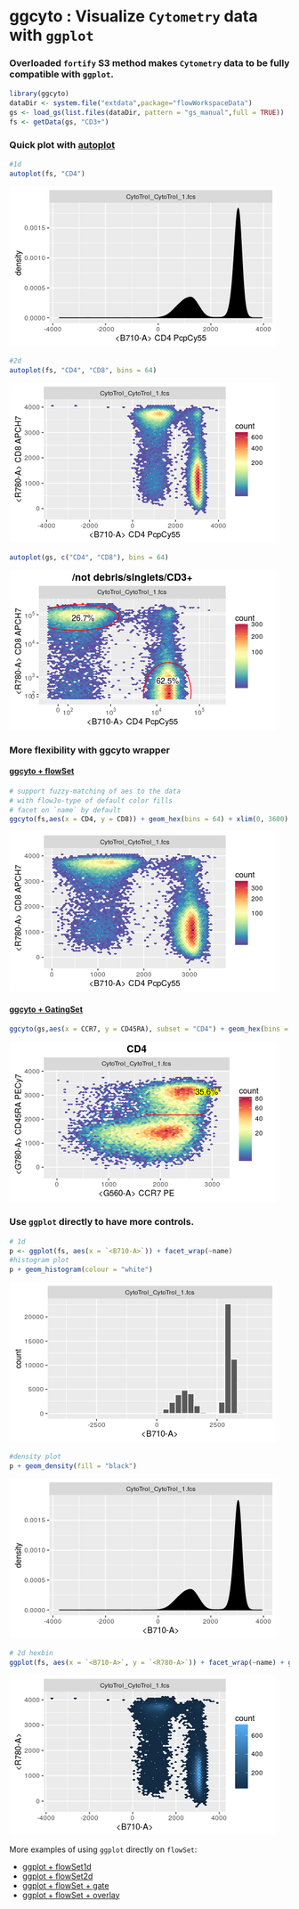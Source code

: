 # ggcyto : Visualize `Cytometry` data with `ggplot`



### Overloaded `fortify` S3 method makes `Cytometry` data to be fully compatible with `ggplot`. 


```r
library(ggcyto)
dataDir <- system.file("extdata",package="flowWorkspaceData")
gs <- load_gs(list.files(dataDir, pattern = "gs_manual",full = TRUE))
fs <- getData(gs, "CD3+")
```

### Quick plot with [autoplot](vignettes/autoplot.md) 

```r
#1d
autoplot(fs, "CD4")
```

![](README_files/figure-html/unnamed-chunk-3-1.png) 

```r
#2d
autoplot(fs, "CD4", "CD8", bins = 64)
```

![](README_files/figure-html/unnamed-chunk-3-2.png) 

```r
autoplot(gs, c("CD4", "CD8"), bins = 64)
```

![](README_files/figure-html/unnamed-chunk-3-3.png) 

### More flexibility with **ggcyto** wrapper

#### [ggcyto + flowSet](vignettes/ggcyto.flowSet.md)

```r
# support fuzzy-matching of aes to the data
# with flowJo-type of default color fills
# facet on `name` by default
ggcyto(fs,aes(x = CD4, y = CD8)) + geom_hex(bins = 64) + xlim(0, 3600)
```

![](README_files/figure-html/unnamed-chunk-4-1.png) 

#### [ggcyto + GatingSet](vignettes/ggcyto.GatingSet.md)

```r
ggcyto(gs,aes(x = CCR7, y = CD45RA), subset = "CD4") + geom_hex(bins = 64) + geom_gate("CD4/CCR7+ 45RA+") + geom_stats(fill = "yellow", size = 4)
```

![](README_files/figure-html/unnamed-chunk-5-1.png) 

### Use `ggplot` directly to have more controls. 

```r
# 1d
p <- ggplot(fs, aes(x = `<B710-A>`)) + facet_wrap(~name) 
#histogram plot
p + geom_histogram(colour = "white")
```

![](README_files/figure-html/unnamed-chunk-6-1.png) 

```r
#density plot
p + geom_density(fill = "black")
```

![](README_files/figure-html/unnamed-chunk-6-2.png) 

```r
# 2d hexbin
ggplot(fs, aes(x = `<B710-A>`, y = `<R780-A>`)) + facet_wrap(~name) + geom_hex(bins = 64)
```

![](README_files/figure-html/unnamed-chunk-6-3.png) 

More examples of using `ggplot` directly on `flowSet`:

* [ggplot + flowSet1d](vignettes/advanced/ggplot.flowSet.1d.md)
* [ggplot + flowSet2d](vignettes/advanced/ggplot.flowSet.2d.md)
* [ggplot + flowSet + gate](vignettes/advanced/ggplot.flowSet.gate.md)
* [ggplot + flowSet + overlay](vignettes/advanced/ggplot.flowSet.overlay.md)
